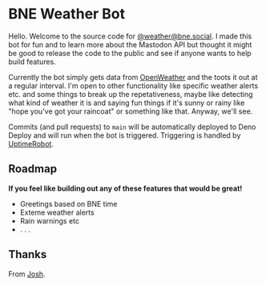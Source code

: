 # BNE Weather Bot

Hello. Welcome to the source code for [@weather@bne.social](https://bne.social/@weather). I made this bot for fun and to learn more about the Mastodon API but thought it might be good to release the code to the public and see if anyone wants to help build features.

Currently the bot simply gets data from [OpenWeather](https://openweathermap.org/) and the toots it out at a regular interval. I'm open to other functionality like specific weather alerts etc. and some things to break up the repetativeness, maybe like detecting what kind of weather it is and saying fun things if it's sunny or rainy like "hope you've got your raincoat" or something like that. Anyway, we'll see.

Commits (and pull requests) to `main` will be automatically deployed to Deno Deploy and will run when the bot is triggered. Triggering is handled by [UptimeRobot](https://uptimerobot.com/).

## Roadmap

**If you feel like building out any of these features that would be great!**

* Greetings based on BNE time
* Exteme weather alerts
* Rain warnings etc
* . . .

## Thanks

From [Josh](https://bne.social/@phocks).
